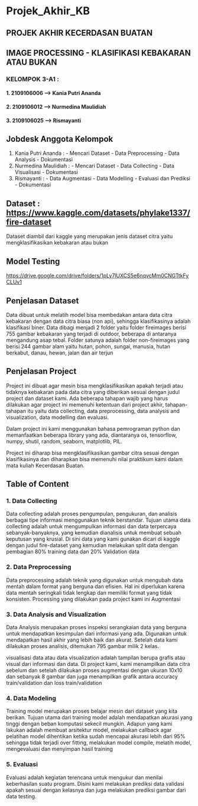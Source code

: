 # Projek_Akhir_KB

## PROJEK AKHIR KECERDASAN BUATAN
## IMAGE PROCESSING - KLASIFIKASI KEBAKARAN ATAU BUKAN

### KELOMPOK 3-A1 :
#### 1. 2109106006 --> Kania Putri Ananda
#### 2. 2109106012 --> Nurmedina Maulidiah
#### 3. 2109106025 --> Rismayanti

## Jobdesk Anggota Kelompok
1. Kania Putri Ananda  : - Mencari Dataset
                         - Data Preprocessing
                         - Data Analysis
                         - Dokumentasi
2. Nurmedina Maulidiah : - Mencari Dataset
                         - Data Collecting
                         - Data Visualisasi
                         - Dokumentasi
3. Rismayanti          : - Data Augmentasi
                         - Data Modelling
                         - Evaluasi dan Prediksi
                         - Dokumentasi

## Dataset : https://www.kaggle.com/datasets/phylake1337/fire-dataset
Dataset diambil dari kaggle yang merupakan jenis dataset citra yaitu mengklasifikasikan kebakaran atau bukan

## Model Testing
https://drive.google.com/drive/folders/1pLy7lUXCS5e6nqvcMm0CNGTtkFyCLUv1



## Penjelasan Dataset
Data dibuat untuk melatih model bisa membedakan antara data citra kebakaran dengan data citra biasa (non api), sehingga klasifikasinya adalah klasifikasi biner. Data dibagi menjadi 2 folder yaitu folder fireimages berisi 755 gambar kebakaran yang terjadi di outdoor, beberapa di antaranya mengandung asap tebal. Folder satunya adalah folder non-fireimages yang berisi 244 gambar alam yaitu hutan, pohon, sungai, manusia, hutan berkabut, danau, hewan, jalan dan air terjun

## Penjelasan Project
Project ini dibuat agar mesin bisa mengklasifikasikan apakah terjadi atau tidaknya kebakaran pada data citra yang diberikan sesuai dengan judul project dan dataset kami. Ada beberapa tahapan wajib yang harus dilakukan agar project ini memenuhi ketentuan dari project akhir, tahapan-tahapan itu yaitu data collecting, data preprocessing, data analysis and visualization, data modelling dan evaluasi.

 Dalam project ini kami menggunakan bahasa pemrograman python dan memanfaatkan beberapa library yang ada, diantaranya os, tensorflow, numpy, shutil, random, seaborn, matplotlib, PIL.
 
 Project ini diharap bisa mengklasifikasikan gambar citra sesuai dengan klasifikasinya dan diharapkan bisa memenuhi nilai praktikum kami dalam mata kuliah Kecerdasan Buatan.
 
 ## Table of Content
 ### 1. Data Collecting
 Data collecting adalah proses pengumpulan, pengukuran, dan analisis berbagai tipe informasi menggunakan teknik berstandar. Tujuan utama data collecting adalah untuk mengumpulkan informasi dan data terpercaya sebanyak-banyaknya, yang kemudian dianalisis untuk membuat sebuah keputusan yang krusial. Di sini data yang kami gunakan dicari di kaggle dengan judul fire-dataset yang kemudian melakukan split data dengan pembagian 80% training data dan 20% Validation data
 
 ### 2. Data Preprocessing
 Data preprocessing adalah teknik yang digunakan untuk mengubah data
mentah dalam format yang berguna dan efisien. Hal ini diperlukan karena data
mentah seringkali tidak lengkap dan memiliki format yang tidak konsisten. Processing yang dilakukan pada project kami ini Augmentasi

### 3. Data Analysis and Visualization
Data Analysis merupakan proses inspeksi serangkaian data yang berguna untuk mendapatkan kesimpulan dari informasi yang ada. Digunakan untuk mendapatkan hasil akhir yang lebih baik dan akurat. Setelah data kami dilakukan proses analisis, ditemukan 795 gambar milik 2 kelas.

visualisasi data atau data visualization adalah tampilan berupa grafis atau visual dari informasi dan data. Di project kami, kami menampilkan data citra sebelum dan setelah dilakukan proses augmentasi dengan ukuran 10x10 dan sebanyak 8 gambar dan juga menampilkan grafik antara accuracy train/validation dan loss train/validation

### 4. Data Modeling
Training model merupakan proses belajar mesin dari dataset yang kita
berikan. Tujuan utama dari training model adalah mendapatkan akurasi yang tinggi dengan beban
komputasi sekecil mungkin. Adapun yang kami lakukan adalah membuat arsitektur model, melakukan callback agar pelatihan model dihentikan ketika sudah mencapai akurasi lebih dari 95% sehingga tidak terjadi over fitting, melakukan model compile, melatih model, mengevaluasi dan menyimpan hasil training

### 5. Evaluasi
Evaluasi adalah kegiatan terencana untuk mengukur dan menilai keberhasilan suatu program. Disini kami melakukan prediksi data validasi apakah sesuai dengan kelasnya dan juga melakukan prediksi gambar dari data testing.
